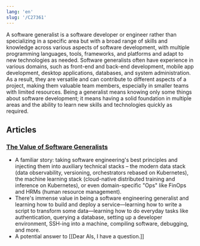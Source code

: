 ```yaml
---
lang: 'en'
slug: '/C27361'
---
```


A software generalist is a software developer or engineer rather than specializing in a specific area but with a broad range of skills and knowledge across various aspects of software development, with multiple programming languages, tools, frameworks, and platforms and adapt to new technologies as needed. Software generalists often have experience in various domains, such as front-end and back-end development, mobile app development, desktop applications, databases, and system administration. As a result, they are versatile and can contribute to different aspects of a project, making them valuable team members, especially in smaller teams with limited resources. Being a generalist means knowing only some things about software development; it means having a solid foundation in multiple areas and the ability to learn new skills and technologies quickly as required.

## Articles

### [The Value of Software Generalists](https://matt-rickard.ghost.io/the-value-of-software-generalists/)

- A familiar story: taking software engineering's best principles and injecting them into auxiliary technical stacks – the modern data stack (data observability, versioning, orchestrators rebased on Kubernetes), the machine learning stack (cloud-native distributed training and inference on Kubernetes), or even domain-specific "Ops" like FinOps and HRMs (human resource management).
- There's immense value in being a software engineering generalist and learning how to build and deploy a service—learning how to write a script to transform some data—learning how to do everyday tasks like authentication, querying a database, setting up a developer environment, SSH-ing into a machine, compiling software, debugging, and more.
- A potential answer to [[Dear AIs, I have a question.]]
